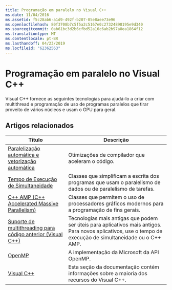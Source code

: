 ```yaml
---
title: Programação em paralelo no Visual C++
ms.date: 11/04/2016
ms.assetid: f5c28ab6-a1d9-492f-b207-05e8aee73e96
ms.openlocfilehash: 80f3708b7c5f5a2c5167e0c27324898195e9d340
ms.sourcegitcommit: 0ab61bc3d2b6cfbd52a16c6ab2b97a8ea1864f12
ms.translationtype: MT
ms.contentlocale: pt-BR
ms.lasthandoff: 04/23/2019
ms.locfileid: "62362563"
---
```

# <a name="parallel-programming-in-visual-c"></a>Programação em paralelo no Visual C++

Visual C++ fornece as seguintes tecnologias para ajudá-lo a criar com multithread e programação de uso de programas paralelos que tirar proveito de vários núcleos e usam o GPU para geral.

## <a name="related-articles"></a>Artigos relacionados

|Título|Descrição|
|-----------|-----------------|
|[Paralelização automática e vetorização automática](auto-parallelization-and-auto-vectorization.md)|Otimizações de compilador que aceleram o código.|
|[Tempo de Execução de Simultaneidade](concrt/concurrency-runtime.md)|Classes que simplificam a escrita dos programas que usam o paralelismo de dados ou de paralelismo de tarefas.|
|[C++ AMP (C++ Accelerated Massive Parallelism)](amp/cpp-amp-cpp-accelerated-massive-parallelism.md)|Classes que permitem o uso de processadores gráficos modernos para a programação de fins gerais.|
|[Suporte de multithreading para código anterior (Visual C++)](multithreading-support-for-older-code-visual-cpp.md)|Tecnologias mais antigas que podem ser úteis para aplicativos mais antigos. Para novos aplicativos, use o tempo de execução de simultaneidade ou o C++ AMP.|
|[OpenMP](openmp/openmp-in-visual-cpp.md)|A implementação da Microsoft da API OpenMP.|
|[Visual C++](../overview/visual-cpp-in-visual-studio.md)|Esta seção da documentação contém informações sobre a maioria dos recursos do Visual C++.|
